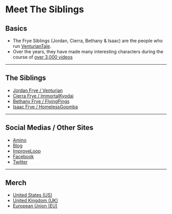 # Meet The Siblings

## Basics
- The Frye Siblings \(Jordan, Cierra, Bethany & Isaac) are the people who run [VenturianTale](https://www.youtube.com/user/VenturianTale).  
- Over the years, they have made many interesting characters during the course of [over 3,000 videos](https://www.youtube.com/playlist?list=PLwljWXtmIKiR6RCrbGztF5LhGXAEF7pX_)
----
## The Siblings
- [Jordan Frye / Venturian](3.Siblings/3.1.Jordan-Frye-Venturian.html)
- [Cierra Frye / ImmortalKyodai](3.Siblings/3.2.Cierra-Frye-ImmortalKyodai.html)
- [Bethany Frye / FlyingPings](3.Siblings/3.3.Bethany-Frye-FlyingPings.html)
- [Isaac Frye / HomelessGoomba](3.Siblings/3.4.Isaac-Frye-HomelessGoomba.html)
----
## Social Medias / Other Sites
- [Amino](https://aminoapps.com/c/venturiantale/home/)
- [Blog](https://venturiantale.com)
- [ImproveLoop](https://improveloop.com/loop/venturiantale)
- [Facebook](https://m.facebook.com/venturiantalegames/)
- [Twitter](https://twitter.com/VenturianTale)
----
## Merch
- [United States \(US)](https://shop.spreadshirt.com/VENTURIANTALE/)
- [United Kingdom \(UK)](https://venturiantale-uk.spreadshirt.com)
- [European Union \(EU)](https://shop.spreadshirt.net/VENTURIANTALE/)